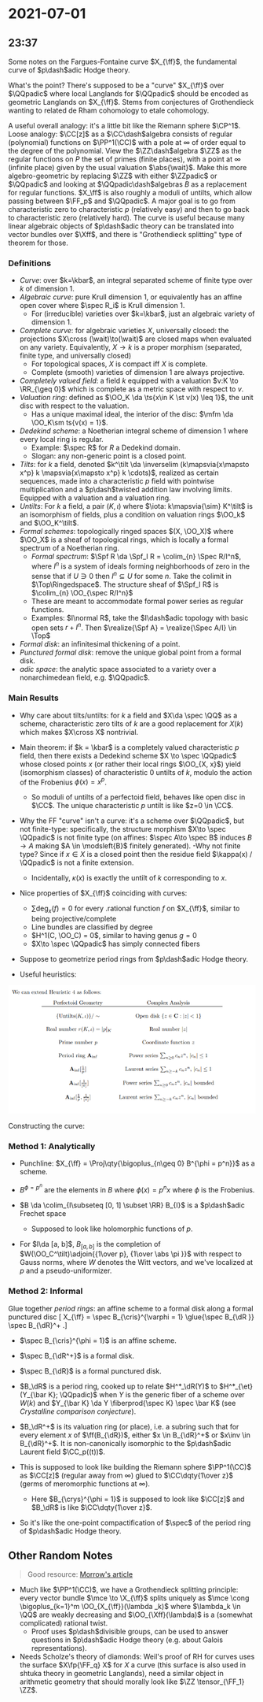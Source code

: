 # 2021-07-01

## 23:37

Some notes on the Fargues-Fontaine curve $X_{\ff}$, the fundamental curve of $p\dash$adic Hodge theory.

What's the point? 
There's supposed to be a "curve" $X_{\ff}$ over $\QQpadic$ where local Langlands for $\QQpadic$ should be encoded as geometric Langlands on $X_{\ff}$.
Stems from conjectures of Grothendieck wanting to related de Rham cohomology to etale cohomology.

A useful overall analogy: it's a little bit like the Riemann sphere $\CP^1$.
Loose analogy: $\CC[z]$ as a $\CC\dash$algebra consists of regular (polynomial) functions on $\PP^1(\CC)$ with a pole at $\infty$ of order equal to the degree of the polynomial. 
View the $\ZZ\dash$algebra $\ZZ$ as the regular functions on $P$ the set of primes (finite places), with a point at $\infty$ (infinite place) given by the usual valuation $\abs{\wait}$.
Make this more algebro-geometric by replacing $\ZZ$ with either $\ZZpadic$ or $\QQpadic$ and looking at $\QQpadic\dash$algebras $B$ as a replacement for regular functions.
$X_\ff$ is also roughly a moduli of untilts, which allow passing between $\FF_p$ and $\QQpadic$.
A major goal is to go from characteristic zero to characteristic $p$ (relatively easy) and then to go back to characteristic zero (relatively hard).
The curve is useful because many linear algebraic objects of $p\dash$adic theory can be translated into vector bundles over $\Xff$, and there is "Grothendieck splitting" type of theorem for those.


### Definitions

- *Curve*: over $k=\kbar$, an integral separated scheme of finite type over $k$ of dimension 1.
- *Algebraic curve*: pure Krull dimension 1, or equivalently has an affine open cover where $\spec R_i$ is Krull dimension 1.
  - For (irreducible) varieties over $k=\kbar$, just an algebraic variety of dimension 1.
- *Complete curve*: for algebraic varieties $X$, universally closed: the projections $X\cross (\wait)\to(\wait)$ are closed maps when evaluated on any variety.
  Equivalently, $X\to k$ is a proper morphism (separated, finite type, and universally closed)
  - For topological spaces, $X$ is compact iff $X$ is complete.
  - Complete (smooth) varieties of dimension 1 are always projective.
- *Completely valued field*: a field $k$ equipped with a valuation $v:K \to \RR_{\geq 0}$ which is complete as a metric space with respect to $v$.
- *Valuation ring*: defined as $\OO_K \da \ts{x\in K \st v(x) \leq 1}$, the unit disc with respect to the valuation.
  - Has a unique maximal ideal, the interior of the disc: $\mfm \da \OO_K\sm ts{v(x) = 1}$.
- *Dedekind scheme*: a Noetherian integral scheme of dimension 1 where every local ring is regular.
  - Example: $\spec R$ for $R$ a Dedekind domain.
  - Slogan: any non-generic point is a closed point.
- *Tilts*: for $k$ a field, denoted $k^\tilt \da \inverselim (k\mapsvia{x\mapsto x^p} k \mapsvia{x\mapsto x^p} k \cdots)$, realized as certain sequences, made into a characteristic $p$ field with pointwise multiplication and a $p\dash$twisted addition law involving limits.
  Equipped with a valuation and a valuation ring.
- *Untilts*: For $k$ a field, a pair $(K, \iota)$ where $\iota: k\mapsvia{\sim} K^\tilt$ is an isomorphism of fields, plus a condition on valuation rings $\OO_k$ and $\OO_K^\tilt$.
- *Formal schemes*: topologically ringed spaces $(X, \OO_X)$ where $\OO_X$ is a sheaf of topological rings, which is locally a formal spectrum of a Noetherian ring.
  - *Formal spectrum*: $\Spf R \da \Spf_I R = \colim_{n} \Spec R/I^n$, where $I^n$ is a system of ideals forming neighborhoods of zero in the sense that if $U\ni 0$ then $I^n \subseteq U$ for some $n$. 
    Take the colimit in $\Top\Ringedspace$.
    The structure sheaf of $\Spf_I R$ is $\colim_{n} \OO_{\spec R/I^n}$
  - These are meant to accommodate formal power series as regular functions.
  - Examples: $I\normal R$, take the $I\dash$adic topology with basic open sets $r + I^n$.
    Then $\realize{\Spf A} = \realize{\Spec A/I} \in \Top$
- *Formal disk*: an infinitesimal thickening of a point.
- *Punctured formal disk*: remove the unique global point from a formal disk.
- *adic space*: the analytic space associated to a variety over a nonarchimedean field, e.g. $\QQpadic$.

### Main Results

- Why care about tilts/untilts: for $k$ a field and $X\da \spec \QQ$ as a scheme, characteristic zero tilts of $k$ are a good replacement for $X(k)$ which makes $X\cross X$ nontrivial.

- Main theorem: if $k = \kbar$ is a completely valued characteristic $p$ field, then there exists a Dedekind scheme $X \to \spec \QQpadic$ whose closed points $x$ (or rather their local rings $\OO_{X, x}$) yield (isomorphism classes) of characteristic 0 untilts of $k$, modulo the action of the Frobenius $\phi(x) = x^p$.
  - So moduli of untilts of a perfectoid field, behaves like open disc in $\CC$.
  The unique characteristic $p$ untilt is like $z=0 \in \CC$.

- Why the FF "curve" isn't a curve: it's a scheme over $\QQpadic$, but not finite-type: specifically, the structure morphism $X\to \spec \QQpadic$ is not finite type (on affines: $\spec A\to \spec B$ induces $B\to A$ making $A \in \modsleft{B}$ finitely generated).
  -Why not finite type? Since if $x\in X$ is a closed point then the residue field $\kappa(x) / \QQpadic$ is not a finite extension.
  - Incidentally, $\kappa(x)$ is exactly the untilt of $k$ corresponding to $x$.

- Nice properties of $X_{\ff}$ coinciding with curves:
  - $\sum \deg_x(f) = 0$ for every .rational function $f$ on $X_{\ff}$, similar to being projective/complete
  - Line bundles are classified by degree
  - $H^1(C, \OO_C) = 0$, similar to having genus $g=0$
  - $X\to \spec \QQpadic$ has simply connected fibers

- Suppose to geometrize period rings from $p\dash$adic Hodge theory.


- Useful heuristics:

![](figures/2021-07-02_01-42-27.png)

Constructing the curve:


### Method 1: Analytically

- Punchline: $X_{\ff} = \Proj\qty{\bigoplus_{n\geq 0} B^{\phi = p^n}}$ as a scheme.

- $B^{\phi = p^n}$ are the elements in $B$ where $\phi(x) = p^n x$ where $\phi$ is the Frobenius.
- $B \da \colim_{I\subseteq [0, 1] \subset \RR} B_{I}$ is a $p\dash$adic Frechet space
  - Supposed to look like holomorphic functions of $p$.

- For $I\da [a, b]$, $B_{[a, b]}$ is the completion of $W(\OO_C^\tilt)\adjoin{{1\over p}, {1\over \abs \pi }}$ with respect to Gauss norms, where $W$ denotes the Witt vectors, and we've localized at $p$ and a pseudo-uniformizer.


### Method 2: Informal

Glue together *period rings*: an affine scheme to a formal disk along a formal punctured disc
\[
X_{\ff} = \spec B_{\cris}^{\varphi = 1} \glue{\spec B_{\dR }} \spec B_{\dR}^+
.\]

- $\spec B_{\cris}^{\phi = 1}$ is an affine scheme.
- $\spec B_{\dR^+}$ is a formal disk.
- $\spec B_{\dR}$ is a formal punctured disk.

- $B_\dR$ is a period ring, cooked up to relate $H^*_\dR(Y)$ to $H^*_{\et}(Y_{\bar K}; \QQpadic)$ when $Y$ is the generic fiber of a scheme over $W(k)$ and $Y_{\bar K} \da Y \fiberprod{\spec K} \spec \bar K$ (see *Crystalline comparison conjecture*).
- $B_\dR^+$ is its valuation ring (or place), i.e. a subring such that for every element $x$ of $\ff(B_{\dR})$, either $x \in B_{\dR}^+$ or $x\inv \in B_{\dR}^+$.
  It is non-canonically isomorphic to the $p\dash$adic Laurent field $\CC_p((t))$.


- This is supposed to look like building the Riemann sphere $\PP^1(\CC)$ as $\CC[z]$ (regular away from $\infty)$ glued to $\CC\dqty{1\over z}$ (germs of meromorphic functions at $\infty$).
  - Here $B_{\crys}^{\phi = 1}$ is supposed to look like $\CC[z]$ and $B_\dR$ is like $\CC\dqty{1\over z}$.
- So it's like the one-point compactification of $\spec$ of the period ring of $p\dash$adic Hodge theory.

## Other Random Notes

> Good resource: [Morrow's article](http://www.bourbaki.ens.fr/TEXTES/Exp1150-Morrow.pdf)

- Much like $\PP^1(\CC)$, we have a Grothendieck splitting principle: every vector bundle $\mce \to \X_{\ff}$ splits uniquely as $\mce \cong \bigoplus_{k=1}^m \OO_{X_{\ff}}(\lambda _k)$ where $\lambda_k \in \QQ$ are weakly decreasing and $\OO_{\Xff}(\lambda)$ is a (somewhat complicated) rational twist.
  - Proof uses $p\dash$divisible groups, can be used to answer questions in $p\dash$adic Hodge theory (e.g. about Galois representations).
- Needs Scholze's theory of diamonds: Weil's proof of RH for curves uses the surface $X\fp{\FF_q} X$ for $X$ a curve (this surface is also used in shtuka theory in geometric Langlands), need a similar object in arithmetic geometry that should morally look like $\ZZ \tensor_{\FF_1} \ZZ$.
